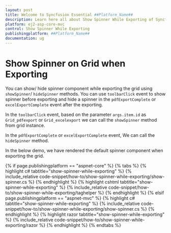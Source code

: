 ```yaml
---
layout: post
title: Welcome to Syncfusion Essential ##Platform_Name##
description: Learn here all about Show Spinner While Exporting of Syncfusion Essential ##Platform_Name## widgets based on HTML5 and jQuery.
platform: ej2-asp-core-mvc
control: Show Spinner While Exporting
publishingplatform: ##Platform_Name##
documentation: ug
---
```



# Show Spinner on Grid when Exporting

You can show/ hide spinner component while exporting the grid using `showSpinner`/ `hideSpinner` methods. You can use `toolbarClick` event to show spinner before exporting and hide a spinner in the `pdfExportComplete` or `excelExportComplete` event after the exporting.

In the `toolbarClick` event, based on the parameter `args.item.id` as `Grid_pdfexport` or `Grid_excelexport` we can call the `showSpinner` method from grid instance.

In the `pdfExportComplete` or `excelExportComplete` event, We can call the `hideSpinner` method.

In the below demo, we have rendered the default spinner component when exporting the grid.

{% if page.publishingplatform == "aspnet-core" %}
{% tabs %}
{% highlight c# tabtitle="show-spinner-while-exporting" %}
{% include_relative code-snippet/how-to/show-spinner-while-exporting/show-spinner.cs %}
{% endhighlight %}
{% highlight cshtml tabtitle="show-spinner-while-exporting" %}
{% include_relative code-snippet/how-to/show-spinner-while-exporting/taghelper %}
{% endhighlight %}
{% elsif page.publishingplatform == "aspnet-mvc" %}
{% highlight c# tabtitle="show-spinner-while-exporting" %}
{% include_relative code-snippet/how-to/show-spinner-while-exporting/show-spinner.cs %}
{% endhighlight %}
{% highlight razor tabtitle="show-spinner-while-exporting" %}
{% include_relative code-snippet/how-to/show-spinner-while-exporting/razor %}
{% endhighlight %}
{% endtabs %}

